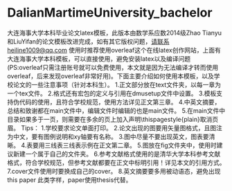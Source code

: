 # DalianMartimeUniversity_bachelor
大连海事大学本科毕业论文latex模板，此版本由数学系应数2014级Zhao Tianyu和LiuYifan的论文模板改进完成，如有其它版权问题，请联系heiline1009@qq.com
使用时推荐使用overleaf这个在线latex创作网站，上面有大连海事大学本科模板，可以直接使用，避免安装latex以及编译问题(PS:overleaf只需注册账号就可以免费使用，本文就是因为无法编译才转而使用overleaf，后来发现overleaf非常好用)。下面主要介绍如何使用本模板，以及学校论文的一些注意事项（针对本科生）。
1.正文部分放在text文件夹，以每一章为一个tex文件。
2.格式还有宏包的定义与引用在dmusetup文件中设置。
3.模板支持伪代码的使用，且符合学校规范，使用方法详见正文第三章。
4.中英文摘要，总结和致谢都在main文件中，编辑文件时编辑的也是main文件。
5.在main文件中目录如果多于一页，则需要在多余的页上加入声明\thispagestyle{plain}取消页眉。
Tips：
1.学校要求论文单面打印。
2.论文出现的图要用矢量图格式，且图注为中文，要有图例说明和xy轴要有名称。
3.图中尽量不要出现英文，图表要清晰。
4.表要用三线表三线表示例在正文第二章。
5.图放在fig文件夹中，使用时建议新建一个属于自己的文件夹。
6.参考文献格式使用的是清华大学本科参考文献格式，符合学校规范，但参考文献都要在正文中标明引用！详见本文的引用方式。
7.cover文件使用时要换成自己的cover。
8.英文摘要要多用被动语态，避免出现this paper 此类字样，paper使用thesis代替。

